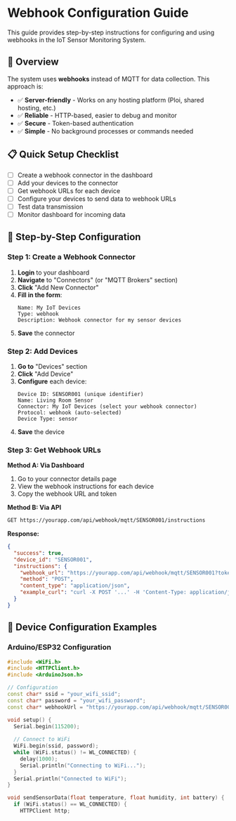 # Webhook Configuration Guide

This guide provides step-by-step instructions for configuring and using webhooks in the IoT Sensor Monitoring System.

## 🎯 Overview

The system uses **webhooks** instead of MQTT for data collection. This approach is:
- ✅ **Server-friendly** - Works on any hosting platform (Ploi, shared hosting, etc.)
- ✅ **Reliable** - HTTP-based, easier to debug and monitor
- ✅ **Secure** - Token-based authentication
- ✅ **Simple** - No background processes or commands needed

## 📋 Quick Setup Checklist

- [ ] Create a webhook connector in the dashboard
- [ ] Add your devices to the connector
- [ ] Get webhook URLs for each device
- [ ] Configure your devices to send data to webhook URLs
- [ ] Test data transmission
- [ ] Monitor dashboard for incoming data

## 🔧 Step-by-Step Configuration

### Step 1: Create a Webhook Connector

1. **Login** to your dashboard
2. **Navigate** to "Connectors" (or "MQTT Brokers" section)
3. **Click** "Add New Connector"
4. **Fill in the form**:
   ```
   Name: My IoT Devices
   Type: webhook
   Description: Webhook connector for my sensor devices
   ```
5. **Save** the connector

### Step 2: Add Devices

1. **Go to** "Devices" section
2. **Click** "Add Device"
3. **Configure** each device:
   ```
   Device ID: SENSOR001 (unique identifier)
   Name: Living Room Sensor
   Connector: My IoT Devices (select your webhook connector)
   Protocol: webhook (auto-selected)
   Device Type: sensor
   ```
4. **Save** the device

### Step 3: Get Webhook URLs

**Method A: Via Dashboard**
1. Go to your connector details page
2. View the webhook instructions for each device
3. Copy the webhook URL and token

**Method B: Via API**
```bash
GET https://yourapp.com/api/webhook/mqtt/SENSOR001/instructions
```

**Response:**
```json
{
  "success": true,
  "device_id": "SENSOR001",
  "instructions": {
    "webhook_url": "https://yourapp.com/api/webhook/mqtt/SENSOR001?token=abc123...",
    "method": "POST",
    "content_type": "application/json",
    "example_curl": "curl -X POST '...' -H 'Content-Type: application/json' -d '{\"temperature\": 25.5}'"
  }
}
```

## 📡 Device Configuration Examples

### Arduino/ESP32 Configuration

```cpp
#include <WiFi.h>
#include <HTTPClient.h>
#include <ArduinoJson.h>

// Configuration
const char* ssid = "your_wifi_ssid";
const char* password = "your_wifi_password";
const char* webhookUrl = "https://yourapp.com/api/webhook/mqtt/SENSOR001?token=your_token";

void setup() {
  Serial.begin(115200);
  
  // Connect to WiFi
  WiFi.begin(ssid, password);
  while (WiFi.status() != WL_CONNECTED) {
    delay(1000);
    Serial.println("Connecting to WiFi...");
  }
  Serial.println("Connected to WiFi");
}

void sendSensorData(float temperature, float humidity, int battery) {
  if (WiFi.status() == WL_CONNECTED) {
    HTTPClient http;
